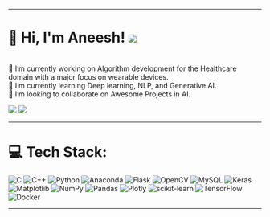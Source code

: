 
---
# 👋 Hi, I'm Aneesh! [![](https://visitcount.itsvg.in/api?id=aneeshgadhwal&icon=0&color=0)](https://visitcount.itsvg.in)
<br> 🔭 I’m currently working on Algorithm development for the Healthcare domain with a major focus on wearable devices.
<br> 🌱 I’m currently learning Deep learning, NLP, and Generative AI.
<br> 👯 I’m looking to collaborate on Awesome Projects in AI.

![](https://github-readme-stats.vercel.app/api?username=aneeshgadhwal&theme=flag-india&hide_border=false&include_all_commits=false&count_private=true&card_width=200)
![](https://github-readme-streak-stats.herokuapp.com/?user=aneeshgadhwal&theme=flag-india&hide_border=false&card_width=400)<br/>

<!--## 🌐 Socials:
[![Medium](https://img.shields.io/badge/Medium-12100E?logo=medium&logoColor=white)](https://medium.com/@aneeshakg1998) 
-->
---
# 💻 Tech Stack:
![C](https://img.shields.io/badge/c-%2300599C.svg?style=for-the-badge&logo=c&logoColor=white) ![C++](https://img.shields.io/badge/c++-%2300599C.svg?style=for-the-badge&logo=c%2B%2B&logoColor=white) ![Python](https://img.shields.io/badge/python-3670A0?style=for-the-badge&logo=python&logoColor=ffdd54) ![Anaconda](https://img.shields.io/badge/Anaconda-%2344A833.svg?style=for-the-badge&logo=anaconda&logoColor=white) ![Flask](https://img.shields.io/badge/flask-%23000.svg?style=for-the-badge&logo=flask&logoColor=white) ![OpenCV](https://img.shields.io/badge/opencv-%23white.svg?style=for-the-badge&logo=opencv&logoColor=white) ![MySQL](https://img.shields.io/badge/mysql-4479A1.svg?style=for-the-badge&logo=mysql&logoColor=white) ![Keras](https://img.shields.io/badge/Keras-%23D00000.svg?style=for-the-badge&logo=Keras&logoColor=white) ![Matplotlib](https://img.shields.io/badge/Matplotlib-%23ffffff.svg?style=for-the-badge&logo=Matplotlib&logoColor=black) ![NumPy](https://img.shields.io/badge/numpy-%23013243.svg?style=for-the-badge&logo=numpy&logoColor=white) ![Pandas](https://img.shields.io/badge/pandas-%23150458.svg?style=for-the-badge&logo=pandas&logoColor=white) ![Plotly](https://img.shields.io/badge/Plotly-%233F4F75.svg?style=for-the-badge&logo=plotly&logoColor=white) ![scikit-learn](https://img.shields.io/badge/scikit--learn-%23F7931E.svg?style=for-the-badge&logo=scikit-learn&logoColor=white) ![TensorFlow](https://img.shields.io/badge/TensorFlow-%23FF6F00.svg?style=for-the-badge&logo=TensorFlow&logoColor=white) ![Docker](https://img.shields.io/badge/docker-%230db7ed.svg?style=for-the-badge&logo=docker&logoColor=white)

<!--![](https://github-readme-stats.vercel.app/api/top-langs/?username=aneeshgadhwal&theme=flag-india&hide_border=false&include_all_commits=false&count_private=false&layout=compact)
-->
---


<!-- Proudly created with GPRM ( https://gprm.itsvg.in ) -->
<!--
**aneeshgadhwal/aneeshgadhwal** is a ✨ _special_ ✨ repository because its `README.md` (this file) appears on your GitHub profile.

Here are some ideas to get you started:

- 🔭 I’m currently working on ...
- 🌱 I’m currently learning ...
- 👯 I’m looking to collaborate on ...
- 🤔 I’m looking for help with ...
- 💬 Ask me about ...
- 📫 How to reach me: ...
- 😄 Pronouns: ...
- ⚡ Fun fact: ...
-->
